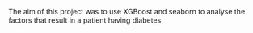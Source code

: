 The aim of this project was to use XGBoost
and seaborn to analyse the factors that result
in a patient having diabetes.
